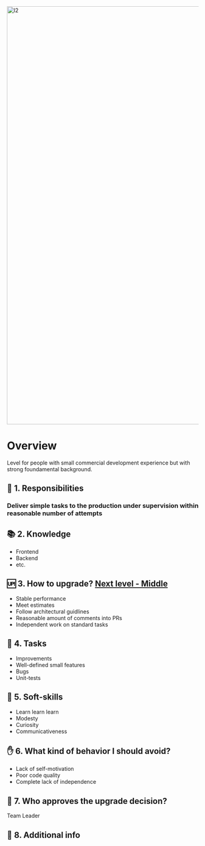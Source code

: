 <img width="1096" alt="l2" src="https://user-images.githubusercontent.com/47868427/120198632-fe8cfe00-c22a-11eb-9ca1-6307163d4952.png">


# Overview
Level for people with small commercial development experience but with strong foundamental background.

## 🦉 1. Responsibilities
### Deliver simple tasks to the production under supervision within reasonable number of attempts

## 📚 2. Knowledge
- Frontend
- Backend
- etc.

## 🆙 3. How to upgrade? [Next level - Middle]()
- Stable performance
- Meet estimates
- Follow architectural guidlines
- Reasonable amount of comments into PRs
- Independent work on standard tasks

## 🎯 4. Tasks
- Improvements
- Well-defined small features
- Bugs
- Unit-tests

## 🍦 5. Soft-skills
- Learn learn learn
- Modesty
- Curiosity
- Communicativeness


## ✋ 6. What kind of behavior I should avoid?
- Lack of self-motivation
- Poor code quality
- Сomplete lack of independence

## 🙍 7. Who approves the upgrade decision?
Team Leader

## 🥪 8. Additional info


